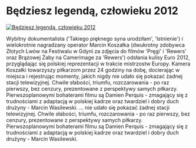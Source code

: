 Będziesz legendą, człowieku 2012 
=============
[![Będziesz legendą, człowieku 2012 ](http://vidos.pl/images/player.gif)](http://vidos.pl/bedziesz-legenda-czlowieku-2012)

 Wybitny dokumentalista ('Takiego pięknego syna urodziłam', 'Istnienie') i wielokrotnie nagradzany operator Marcin Koszałka (dwukrotny zdobywca Złotych Lwów na Festiwalu w Gdyni za zdjęcia do filmów 'Pręgi' i 'Rewers' oraz Brązowej Żaby na Camerimage za 'Rewers') odsłania kulisy Euro 2012, przyglądając się polskiej reprezentacji w trakcie mistrzostw Europy. Kamera Koszałki towarzyszy piłkarzom przez 24 godziny na dobę, docierając w miejsca i rejestrując momenty, jakich nigdy nie udało się pokazać żadnej stacji telewizyjnej. Chwile słabości, triumfu, rozczarowania - po raz pierwszy, bez cenzury, prezentowane z perspektywy samych piłkarzy. Pierwszoplanowymi bohaterami filmu są Damien Perquis - zmagający się z trudnościami z adaptacją w polskiej kadrze oraz twardziel i dobry duch drużyny - Marcin Wasilewski.  ... nie udało się pokazać żadnej stacji telewizyjnej. Chwile słabości, triumfu, rozczarowania - po raz pierwszy, bez cenzury, prezentowane z perspektywy samych piłkarzy. Pierwszoplanowymi bohaterami filmu są Damien Perquis - zmagający się z trudnościami z adaptacją w polskiej kadrze oraz twardziel i dobry duch drużyny - Marcin Wasilewski.
